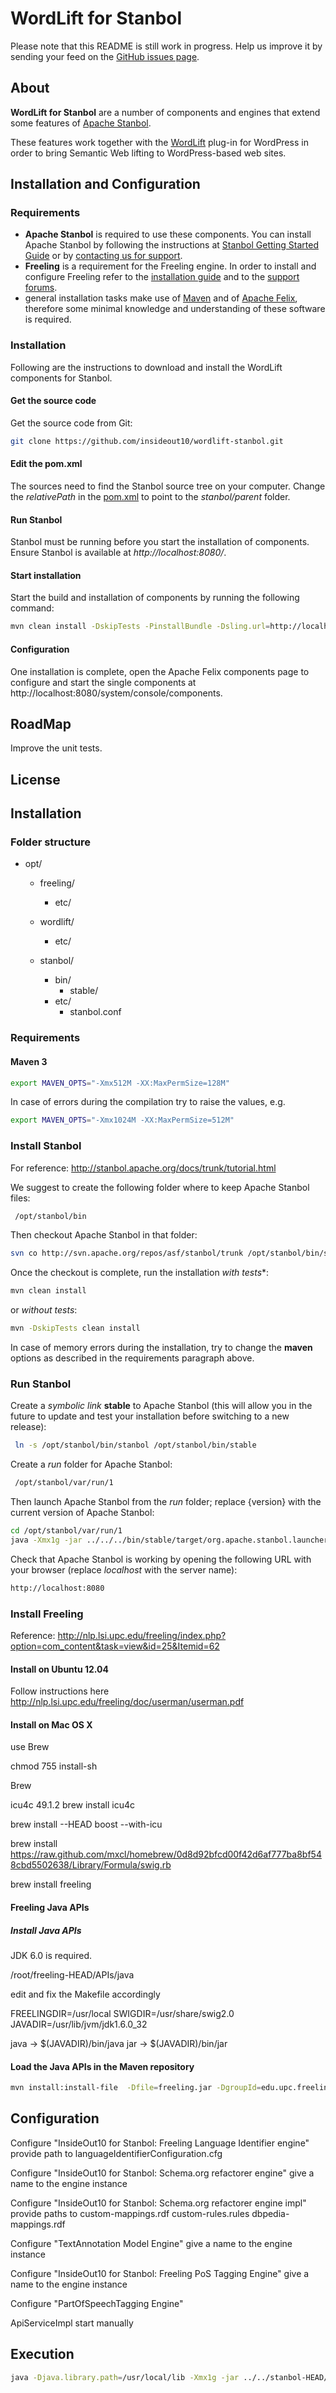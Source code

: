 WordLift for Stanbol
====================

Please note that this README is still work in progress. Help us improve it by sending your feed on the [GitHub issues page](https://github.com/insideout10/wordlift-stanbol/issues).

## About

**WordLift for Stanbol** are a number of components and engines that extend some features of [Apache Stanbol](http://incubator.apache.org/stanbol).

These features work together with the [WordLift](http://wordlift.it) plug-in for WordPress in order to bring Semantic Web lifting to WordPress-based web sites.

## Installation and Configuration

### Requirements

* **Apache Stanbol** is required to use these components. You can install Apache Stanbol by following the instructions at [Stanbol Getting Started Guide](http://incubator.apache.org/stanbol/docs/trunk/tutorial.html) or by [contacting us for support](http://wordlift.insideout.io/#about-us).
* **Freeling** is a requirement for the Freeling engine. In order to install and configure Freeling refer to the [installation guide](http://nlp.lsi.upc.edu/freeling/index.php?option=com_content&task=view&id=15&Itemid=44) and to the [support forums](http://nlp.lsi.upc.edu/freeling/index.php?option=com_simpleboard&Itemid=65&func=showcat&catid=5).
* general installation tasks make use of [Maven](http://maven.apache.org/what-is-maven.html) and of [Apache Felix](http://felix.apache.org/site/index.html), therefore some minimal knowledge and understanding of these software is required.

### Installation

Following are the instructions to download and install the WordLift components for Stanbol.

#### Get the source code

Get the source code from Git:

```sh
git clone https://github.com/insideout10/wordlift-stanbol.git
```

#### Edit the pom.xml

The sources need to find the Stanbol source tree on your computer. Change the *relativePath* in the [pom.xml](https://github.com/insideout10/wordlift-stanbol/blob/master/pom.xml) to point to the *stanbol/parent* folder.

#### Run Stanbol

Stanbol must be running before you start the installation of components. Ensure Stanbol is available at *http://localhost:8080/*.

#### Start installation

Start the build and installation of components by running the following command:

```sh
mvn clean install -DskipTests -PinstallBundle -Dsling.url=http://localhost:8080/system/console -o -e
```

#### Configuration

One installation is complete, open the Apache Felix components page to configure and start the single components at http://localhost:8080/system/console/components.

## RoadMap

Improve the unit tests.

## License

## Installation

### Folder structure

 + opt/
    + freeling/
       + etc/

    + wordlift/
       + etc/
    + stanbol/
       + bin/
          - stable/
       + etc/
          - stanbol.conf


### Requirements

#### Maven 3

```sh
export MAVEN_OPTS="-Xmx512M -XX:MaxPermSize=128M"
```

In case of errors during the compilation try to raise the values, e.g.
```sh
export MAVEN_OPTS="-Xmx1024M -XX:MaxPermSize=512M"
```

### Install Stanbol

For reference: http://stanbol.apache.org/docs/trunk/tutorial.html

We suggest to create the following folder where to keep Apache Stanbol files:
```sh
 /opt/stanbol/bin
```

Then checkout Apache Stanbol in that folder:
```sh
svn co http://svn.apache.org/repos/asf/stanbol/trunk /opt/stanbol/bin/stanbol
```

Once the checkout is complete, run the installation *with tests**:
```sh
mvn clean install
```

or *without tests*:
```sh
mvn -DskipTests clean install
```

In case of memory errors during the installation, try to change the **maven** options as described in the requirements paragraph above.

### Run Stanbol

Create a *symbolic link* **stable** to Apache Stanbol (this will allow you in the future to update and test your installation before switching to a new release):
```sh
 ln -s /opt/stanbol/bin/stanbol /opt/stanbol/bin/stable
```

Create a *run* folder for Apache Stanbol:
```sh
 /opt/stanbol/var/run/1
```

Then launch Apache Stanbol from the *run* folder; replace {version} with the current version of Apache Stanbol:
```sh
cd /opt/stanbol/var/run/1
java -Xmx1g -jar ../../../bin/stable/target/org.apache.stanbol.launchers.stable-{version}-SNAPSHOT.jar
```

Check that Apache Stanbol is working by opening the following URL with your browser (replace *localhost* with the server name):
```sh
http://localhost:8080
```

### Install Freeling

Reference:
http://nlp.lsi.upc.edu/freeling/index.php?option=com_content&task=view&id=25&Itemid=62

#### Install on Ubuntu 12.04

Follow instructions here http://nlp.lsi.upc.edu/freeling/doc/userman/userman.pdf

#### Install on Mac OS X

use Brew

chmod 755 install-sh

Brew

icu4c 49.1.2
brew install icu4c

brew install --HEAD boost --with-icu

brew install https://raw.github.com/mxcl/homebrew/0d8d92bfcd00f42d6af777ba8bf548cbd5502638/Library/Formula/swig.rb

brew install freeling

#### Freeling Java APIs

##### Install Java APIs

JDK 6.0 is required.

/root/freeling-HEAD/APIs/java

edit and fix the Makefile accordingly

FREELINGDIR=/usr/local
SWIGDIR=/usr/share/swig2.0
JAVADIR=/usr/lib/jvm/jdk1.6.0_32

java -> $(JAVADIR)/bin/java
jar -> $(JAVADIR)/bin/jar


#### Load the Java APIs in the Maven repository

```sh
mvn install:install-file  -Dfile=freeling.jar -DgroupId=edu.upc.freeling -DartifactId=edu.upc.freeling -Dversion=3.0 -Dpackaging=jar
```

## Configuration

Configure "InsideOut10 for Stanbol: Freeling Language Identifier engine"
provide path to languageIdentifierConfiguration.cfg


Configure "InsideOut10 for Stanbol: Schema.org refactorer engine"
give a name to the engine instance

Configure "InsideOut10 for Stanbol: Schema.org refactorer engine impl"
provide paths to
 custom-mappings.rdf
 custom-rules.rules
 dbpedia-mappings.rdf

Configure "TextAnnotation Model Engine"
give a name to the engine instance

Configure "InsideOut10 for Stanbol: Freeling PoS Tagging Engine"
give a name to the engine instance

Configure "PartOfSpeechTagging Engine"

ApiServiceImpl
start manually

## Execution

```sh
java -Djava.library.path=/usr/local/lib -Xmx1g -jar ../../stanbol-HEAD/launchers/stable/target/org.apache.stanbol.launchers.stable-0.10.0-SNAPSHOT.jar
```